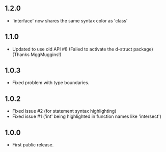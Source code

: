 ## 1.2.0
* 'interface' now shares the same syntax color as 'class'

## 1.1.0
* Updated to use old API #8 (Failed to activate the d-struct package)
  (Thanks MggMuggins!)

## 1.0.3
* Fixed problem with type boundaries.

## 1.0.2
* Fixed issue #2 (for statement syntax highlighting)
* Fixed issue #1 ('int' being highlighted in function names like 'intersect')

## 1.0.0
* First public release.
